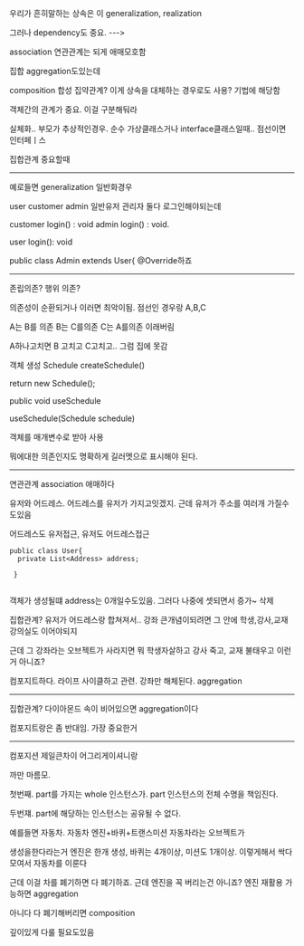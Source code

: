 
우리가 흔히말하는 상속은 이 generalization, realization

그러나 dependency도 중요. --->

association 연관관계는 되게 애매모호함

집합 aggregation도있는데

composition 합성 집약관계? 이게 상속을 대체하는 경우로도 사용? 기법에 해당함

객체간의 관계가 중요. 이걸 구분해둬라

실체화.. 부모가 추상적인경우. 순수 가상클래스거나 interface클래스일때.. 점선이면 인터페ㅣ스

집합관계 중요할때 

-------
 
예로들면 generalization 일반화경우

user customer admin 일반유저 관리자 둘다 로그인해야되는데
 
customer login() : void
admin login() : void.

user login(): void

public class Admin extends User{
      @Override하죠
      
     
-------

존립의존? 행위 의존?

의존성이 순환되거나 이러면 최악이됨. 점선인 경우랑 A,B,C 

A는 B를 의존 B는 C를의존 C는 A를의존 이래버림

A하나고치면 B 고치고 C고치고.. 그럼 집에 못감


객체 생성 Schedule createSchedule()

return new Schedule();

public void useSchedule

useSchedule(Schedule schedule)

객체를 매개변수로 받아 사용

뭐에대한 의존인지도 명확하게 길러멧으로 표시해야 된다.




-------

연관관계 association 애매하다

유저와 어드레스. 어드레스를 유저가 가지고잇겠지. 근데 유저가 주소를 여러개 가질수도있음

어드레스도 유저접근, 유저도 어드레스접근
```
public class User{
  private List<Address> address;
  
 } 
  
```
객체가 생성될떄 address는 0개일수도있음. 그러다 나중에 셋되면서 증가~ 삭제

집합관계? 유저가 어드레스랑 합쳐져서.. 강좌 큰개념이되려면 그 안에 학생,강사,교재 강의실도 이어야되지

근데 그 강좌라는 오브젝트가 사라지면 뭐 학생자살하고 강사 죽고, 교재 불태우고 이런거 아니죠?

컴포지트하다. 라이프 사이클하고 관련. 강좌만 해체된다. aggregation 
      
 
 
-------

집합관계? 다이아몬드 속이 비어있으면 aggregation이다 

컴포지트랑은 좀 반대임. 가장 중요한거


-------
컴포지션 제일큰차이 어그리게이셔니랑

까만 마름모. 

첫번째. part를 가지는 whole 인스턴스가. part 인스턴스의 전체 수명을 책임진다. 

두번쟤. part에 해당하는 인스턴스는 공유될 수 없다.

예를들면 자동차. 자동차 엔진+바퀴+트랜스미션 자동차라는 오브젝트가

생성을한다라는거 엔진은 한개 생성, 바퀴는 4개이상, 미션도 1개이상. 이렇게해서 싹다모여서 자동차를 이룬다


근데 이걸 차를 폐기하면 다 폐기하죠. 근데 엔진을 꼭 버리는건 아니죠? 엔진 재활용 가능하면 aggregation

아니다 다 폐기해버리면 composition

깊이있게 다룰 필요도있음


